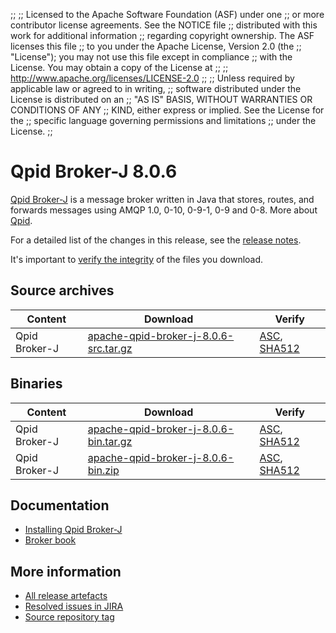 ;;
;; Licensed to the Apache Software Foundation (ASF) under one
;; or more contributor license agreements.  See the NOTICE file
;; distributed with this work for additional information
;; regarding copyright ownership.  The ASF licenses this file
;; to you under the Apache License, Version 2.0 (the
;; "License"); you may not use this file except in compliance
;; with the License.  You may obtain a copy of the License at
;; 
;;   http://www.apache.org/licenses/LICENSE-2.0
;; 
;; Unless required by applicable law or agreed to in writing,
;; software distributed under the License is distributed on an
;; "AS IS" BASIS, WITHOUT WARRANTIES OR CONDITIONS OF ANY
;; KIND, either express or implied.  See the License for the
;; specific language governing permissions and limitations
;; under the License.
;;

# Qpid Broker-J 8.0.6

[Qpid Broker-J]({{site_url}}/components/broker-j/index.html) is a message broker written in Java that stores, routes,
and forwards messages using AMQP 1.0, 0-10, 0-9-1, 0-9 and 0-8.  More about
[Qpid]({{site_url}}/index.html).

For a detailed list of the changes in this release, see the [release
notes](release-notes.html).

It's important to [verify the
integrity]({{site_url}}/download.html#verify-what-you-download) of the
files you download.

## Source archives

| Content | Download | Verify |
|---------|----------|--------|
| Qpid Broker-J | [apache-qpid-broker-j-8.0.6-src.tar.gz](https://archive.apache.org/dist/qpid/broker-j/8.0.6/apache-qpid-broker-j-8.0.6-src.tar.gz) | [ASC](https://archive.apache.org/dist/qpid/broker-j/8.0.6/apache-qpid-broker-j-8.0.6-src.tar.gz.asc), [SHA512](https://archive.apache.org/dist/qpid/broker-j/8.0.6/apache-qpid-broker-j-8.0.6-src.tar.gz.sha512) |

## Binaries

| Content | Download | Verify |
|---------|----------|--------|
| Qpid Broker-J | [apache-qpid-broker-j-8.0.6-bin.tar.gz](https://archive.apache.org/dist/qpid/broker-j/8.0.6/binaries/apache-qpid-broker-j-8.0.6-bin.tar.gz) | [ASC](https://archive.apache.org/dist/qpid/broker-j/8.0.6/binaries/apache-qpid-broker-j-8.0.6-bin.tar.gz.asc), [SHA512](https://archive.apache.org/dist/qpid/broker-j/8.0.6/binaries/apache-qpid-broker-j-8.0.6-bin.tar.gz.sha512) |
| Qpid Broker-J | [apache-qpid-broker-j-8.0.6-bin.zip](https://archive.apache.org/dist/qpid/broker-j/8.0.6/binaries/apache-qpid-broker-j-8.0.6-bin.zip) | [ASC](https://archive.apache.org/dist/qpid/broker-j/8.0.6/binaries/apache-qpid-broker-j-8.0.6-bin.zip.asc), [SHA512](https://archive.apache.org/dist/qpid/broker-j/8.0.6/binaries/apache-qpid-broker-j-8.0.6-bin.zip.sha512) |

## Documentation


<div class="two-column" markdown="1">

 - [Installing Qpid Broker-J](book/Java-Broker-Installation.html)
 - [Broker book](book/index.html)

</div>


## More information

 - [All release artefacts](https://archive.apache.org/dist/qpid/broker-j/8.0.6)
 - [Resolved issues in JIRA](https://issues.apache.org/jira/issues/?jql=project+%3D+QPID+AND+fixVersion+%3D+%27qpid-java-broker-8.0.6%27+AND+resolution+%3D+%27fixed%27+ORDER+BY+priority+DESC)
 - [Source repository tag](https://gitbox.apache.org/repos/asf/qpid-broker-j.git/tree/refs/tags/8.0.6)

<script type="text/javascript">
  _deferredFunctions.push(function() {
      if ("8.0.6" === "{{current_broker_j_release}}" || "8.0.6" === "{{other_broker_j_release}}") {
          _modifyCurrentReleaseLinks();
      }
  });
</script>
